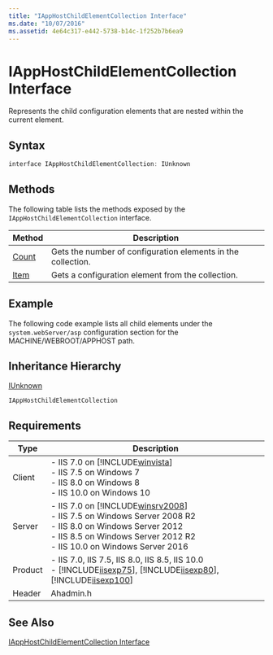 ```yaml
---
title: "IAppHostChildElementCollection Interface"
ms.date: "10/07/2016"
ms.assetid: 4e64c317-e442-5738-b14c-1f252b7b6ea9
---
```

# IAppHostChildElementCollection Interface
Represents the child configuration elements that are nested within the current element.  
  
## Syntax  
  
```cpp  
interface IAppHostChildElementCollection: IUnknown  
```  
  
## Methods  
 The following table lists the methods exposed by the `IAppHostChildElementCollection` interface.  
  
|Method|Description|  
|------------|-----------------|  
|[Count](../../web-development-reference/native-code-api-reference/iapphostelementcollection-count-property.md)|Gets the number of configuration elements in the collection.|  
|[Item](../../web-development-reference/native-code-api-reference/iapphostelementcollection-item-property.md)|Gets a configuration element from the collection.|  
  
## Example  
 The following code example lists all child elements under the `system.webServer/asp` configuration section for the MACHINE/WEBROOT/APPHOST path.  
  
<!-- TODO: review snippet reference  [!CODE [IAppHostAdminLibrary#1](IAppHostAdminLibrary#1)]  -->  
  
## Inheritance Hierarchy  
 [IUnknown](https://go.microsoft.com/fwlink/?LinkId=55951)  
  
 `IAppHostChildElementCollection`  
  
## Requirements  
  
|Type|Description|  
|----------|-----------------|  
|Client|-   IIS 7.0 on [!INCLUDE[winvista](../../wmi-provider/includes/winvista-md.md)]<br />-   IIS 7.5 on Windows 7<br />-   IIS 8.0 on Windows 8<br />-   IIS 10.0 on Windows 10|  
|Server|-   IIS 7.0 on [!INCLUDE[winsrv2008](../../wmi-provider/includes/winsrv2008-md.md)]<br />-   IIS 7.5 on Windows Server 2008 R2<br />-   IIS 8.0 on Windows Server 2012<br />-   IIS 8.5 on Windows Server 2012 R2<br />-   IIS 10.0 on Windows Server 2016|  
|Product|-   IIS 7.0, IIS 7.5, IIS 8.0, IIS 8.5, IIS 10.0<br />-   [!INCLUDE[iisexp75](../../web-development-reference/native-code-api-reference/includes/iisexp75-md.md)], [!INCLUDE[iisexp80](../../web-development-reference/native-code-api-reference/includes/iisexp80-md.md)], [!INCLUDE[iisexp100](../../web-development-reference/native-code-api-reference/includes/iisexp100-md.md)]|  
|Header|Ahadmin.h|  
  
## See Also  
 [IAppHostChildElementCollection Interface](../../web-development-reference/native-code-api-reference/iapphostchildelementcollection-interface.md)